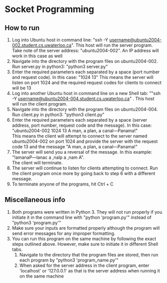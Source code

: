 # Socket Programming

## How to run
1. Log into Ubuntu host in command line: "ssh -Y username@ubuntu2004-002.student.cs.uwaterloo.ca". This host will run the server program. Take note of the server address: "ubuntu2004-002". An IP address will work in this case as well
2. Navigate into the directory with the program files on ubuntu2004-002. Run server.py in python3: "python3 server.py"
3. Enter the required parameters each separated by a space (port number and request code). In this case: "1024 13"
This means the server will listen on port 1024 and the required request codes for clients to connect will be 13
4. Log into another Ubuntu host in command line on a new Shell tab: ""ssh -Y username@ubuntu2004-004.student.cs.uwaterloo.ca" . This host will run the client program.
5. Navigate into the directory with the program files on ubuntu2004-004. Run client.py in python3: "python3 client.py"
6. Enter the required parameters each separated by a space (server address, port number, request code and the message). In this case: "ubuntu2004-002 1024 13 A man, a plan, a canal—Panama!"  
This means the client will attempt to connect to the server named ubuntu2004-002 on port 1024 and provide the server with the request code 13 and the message "A man, a plan, a canal—Panama!"
7. The server will send you a reversal of the message. In this example: "!amanaP—lanac a ,nalp a ,nam A".  
The client will terminate.
8. The server will continue to listen for clients attempting to connect. Run the client program once more by going back to step 6 with a different message.
9. To terminate anyone of the programs, hit Ctrl + C

## Miscellaneous info
1. Both programs were written in Python 3. They will not run properly if you initiate it in the command line with "python 'program.py'" instead of "python3 'program.py'"
2. Make sure your inputs are formatted properly although the program will send error messages for any improper formatting.
3. You can run this program on the same machine by following the exact steps outlined above. However, make sure to initiate it in different Shell tabs. 
    1. Navigate to the directory that the program files are stored, then run each program by "python3 'program_name.py'"
    2. When asked for the server address in the client program, enter 'localhost' or '127.0.0.1' as that is the server address when running it on the same machine